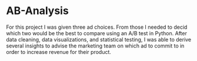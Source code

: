 # AB-Analysis

For this project I was given three ad choices. From those I needed to decid which two would be the best to compare using an A/B test in Python. After data cleaning, data visualizations, and statistical testing, I was able to derive several insights to advise the marketing team on which ad to commit to in order to increase revenue for their product.
